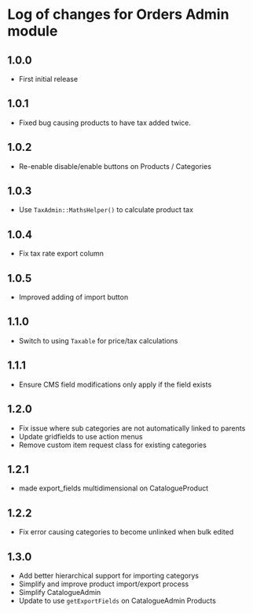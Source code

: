 # Log of changes for Orders Admin module

## 1.0.0

* First initial release

## 1.0.1

* Fixed bug causing products to have tax added twice.

## 1.0.2

* Re-enable disable/enable buttons on Products / Categories 

## 1.0.3

* Use `TaxAdmin::MathsHelper()` to calculate product tax

## 1.0.4

* Fix tax rate export column

## 1.0.5

* Improved adding of import button

## 1.1.0

* Switch to using `Taxable` for price/tax calculations

## 1.1.1

* Ensure CMS field modifications only apply if the field exists

## 1.2.0

* Fix issue where sub categories are not automatically linked to parents
* Update gridfields to use action menus
* Remove custom item request class for existing categories

## 1.2.1

* made export_fields multidimensional on CatalogueProduct

## 1.2.2

* Fix error causing categories to become unlinked when bulk edited

## 1.3.0

* Add better hierarchical support for importing categorys
* Simplify and improve product import/export process
* Simplify CatalogueAdmin
* Update to use `getExportFields` on CatalogueAdmin Products